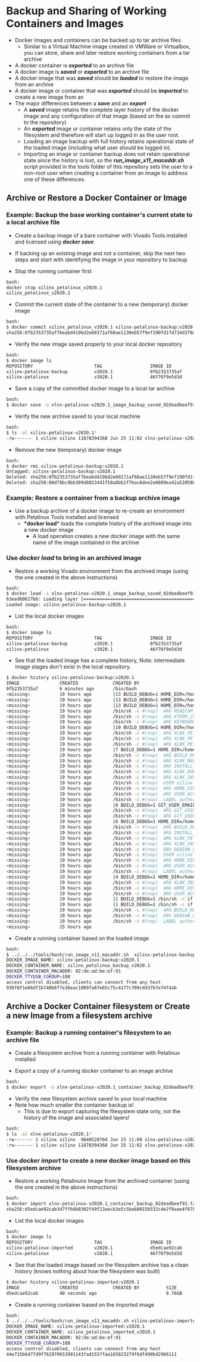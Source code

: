 [//]: # (Readme.md - Backup and Sharing of Docker Containers and Images)

# Backup and Sharing of Working Containers and Images
- Docker images and containers can be backed up to tar archive files
	- Similar to a Virtual Machine image created in VMWare or Virtualbox, you can store, share and later restore working containers from a tar archive
- A docker container is __*exported*__ to an archive file
- A docker image is __*saved*__ or __*exported*__ to an archive file
- A docker image that was __*saved*__ should be __*loaded*__ to restore the image from an archive
- A docker image or container that was __*exported*__ should be __*imported*__ to create a new image from an 
- The major differences between a __*save*__ and an __*export*__
	- A __*saved*__ image retains the complete layer history of the docker image and any configuration of that image (based on the as commit to the repository)
	- An __*exported*__ image or container retains only the state of the filesystem and therefore will start up logged in as the user root.
	- Loading an image backup with full history retains operational state of the loaded image (including what user should be logged in).
	- Importing an image or container backup does not retain operational state since the history is lost, so the __*run_image_x11_macaddr.sh*__ script provided in the tools folder of this repository sets the user to a non-root user when creating a container from an image to address one of these differences.


## Archive or Restore a Docker Container or Image
### Example: Backup the base working container's current state to a local archive file
- Create a backup image of a bare container with Vivado Tools installed and licensed using __*docker save*__
- If backing up an existing image and not a container, skip the next two steps and start with identifying the image in your repository to backup

- Stop the running container first
```bash
bash:
docker stop xilinx_petalinux_v2020.1 
xilinx_petalinux_v2020.1
```

- Commit the current state of the container to a new (temporary) docker image
```bash
bash:
$ docker commit xilinx_petalinux_v2020.1 xilinx-petalinux-backup:v2020.1
sha256:0fb2353735af7beabd419bd2e60171af68ae1130eb57f9ef190fd1fd734d370a
```

- Verify the new image saved properly to your local docker repository
```bash
bash:
$ docker image ls
REPOSITORY                       TAG                  IMAGE ID            CREATED             SIZE
xilinx-petalinux-backup          v2020.1              0fb2353735af        11 seconds ago      11.8GB
xilinx-petalinux                 v2020.1              46f76f9e5d3d        19 hours ago        11.8GB
```

- Save a copy of the committed docker image to a local tar archive
```bash
bash:
$ docker save -o xlnx-petalinux-v2020.1_image_backup_saved_02deadbeef91.tar xilinx-petalinux-backup:v2020.1
```

- Verify the new archive saved to your local machine
```bash
bash:
$ ls -al xilinx-petalinux-v2020.1*
-rw------- 1 xilinx xilinx 11878394368 Jun 25 11:02 xlnx-petalinux-v2020.1_image_backup_saved_02deadbeef91.tar
```

- Remove the new (temporary) docker image
```bash
bash:
$ docker rmi xilinx-petalinux-backup:v2020.1 
Untagged: xilinx-petalinux-backup:v2020.1
Deleted: sha256:0fb2353735af7beabd419bd2e60171af68ae1130eb57f9ef190fd1fd734d370a
Deleted: sha256:08d78bc9bb309d8823441f58a8bb1f76ac6dee2e6089ea42a52058853b660b1
```

### Example: Restore a container from a backup archive image
- Use a backup archive of a docker image to re-create an environment with Petalinux Tools installed and licensed
	- __*docker load__* loads the complete history of the archived image into a new docker image
		- A load operation creates a new docker image with the same name of the image contained in the archive

### Use __*docker load*__ to bring in an archived image
- Restore a working Vivado environment from the archived image (using the one created in the above instructions)
```bash
bash:
$ docker load -i xlnx-petalinux-v2020.1_image_backup_saved_02deadbeef91.tar 
63eed60627bb: Loading layer [==================================================>]   16.9kB/16.9kB
Loaded image: xilinx-petalinux-backup:v2020.1
```

- List the local docker images
```bash
bash:
$ docker image ls
REPOSITORY                       TAG                  IMAGE ID            CREATED             SIZE
xilinx-petalinux-backup          v2020.1              0fb2353735af        6 minutes ago       11.8GB
xilinx-petalinux                 v2020.1              46f76f9e5d3d        19 hours ago        11.8GB
```

- See that the loaded image has a complete history, Note: intermediate image stages don't exist in the local repository.
```bash
$ docker history xilinx-petalinux-backup:v2020.1
IMAGE               CREATED             CREATED BY                                      SIZE                COMMENT
0fb2353735af        6 minutes ago       /bin/bash                                       1.16kB              
<missing>           19 hours ago        |13 BUILD_DEBUG=1 HOME_DIR=/home/xilinx INST…   3.14MB              
<missing>           19 hours ago        |13 BUILD_DEBUG=1 HOME_DIR=/home/xilinx INST…   8.68GB              
<missing>           19 hours ago        |13 BUILD_DEBUG=1 HOME_DIR=/home/xilinx INST…   3.17MB              
<missing>           19 hours ago        /bin/sh -c #(nop)  ARG MINICOM_CONFIG_FILE      0B                  
<missing>           19 hours ago        /bin/sh -c #(nop)  ARG XTERM_CONFIG_FILE        0B                  
<missing>           19 hours ago        /bin/sh -c #(nop)  ARG KEYBOARD_CONFIG_FILE     0B                  
<missing>           19 hours ago        |10 BUILD_DEBUG=1 HOME_DIR=/home/xilinx INST…   1.32GB              
<missing>           19 hours ago        /bin/sh -c #(nop)  ARG XLNX_PETALINUX_INSTAL…   0B                  
<missing>           19 hours ago        /bin/sh -c #(nop)  ARG XLNX_PETALINUX_AUTOIN…   0B                  
<missing>           19 hours ago        /bin/sh -c #(nop)  ARG XLNX_PETALINUX_INSTAL…   0B                  
<missing>           19 hours ago        |7 BUILD_DEBUG=1 HOME_DIR=/home/xilinx INSTA…   163MB               
<missing>           19 hours ago        /bin/sh -c #(nop)  ARG BUILD_DEBUG              0B                  
<missing>           19 hours ago        /bin/sh -c #(nop)  ARG XLNX_MALI_BINARY         0B                  
<missing>           19 hours ago        /bin/sh -c #(nop)  ARG INSTALL_SERVER_URL       0B                  
<missing>           19 hours ago        /bin/sh -c #(nop)  ARG XLNX_DOWNLOAD_LOCATION   0B                  
<missing>           19 hours ago        /bin/sh -c #(nop)  ARG XLNX_INSTALL_LOCATION    0B                  
<missing>           19 hours ago        /bin/sh -c #(nop)  USER xilinx                  0B                  
<missing>           19 hours ago        /bin/sh -c #(nop)  ARG HOME_DIR                 0B                  
<missing>           19 hours ago        /bin/sh -c #(nop)  ARG USER_ACCT                0B                  
<missing>           19 hours ago        /bin/sh -c #(nop)  LABEL author=Jason Moss      0B                  
<missing>           19 hours ago        |8 BUILD_DEBUG=1 GIT_USER_EMAIL=Xilinx.User@…   79B                 
<missing>           19 hours ago        /bin/sh -c #(nop)  ARG GIT_USER_EMAIL           0B                  
<missing>           19 hours ago        /bin/sh -c #(nop)  ARG GIT_USER_NAME            0B                  
<missing>           19 hours ago        |6 BUILD_DEBUG=1 HOME_DIR=/home/xilinx INSTA…   1.16GB              
<missing>           19 hours ago        /bin/sh -c #(nop)  ARG BUILD_DEBUG              0B                  
<missing>           19 hours ago        /bin/sh -c #(nop)  ARG INSTALL_SERVER_URL       0B                  
<missing>           19 hours ago        /bin/sh -c #(nop)  ARG XLNX_PETALINUX_INSTAL…   0B                  
<missing>           19 hours ago        /bin/sh -c #(nop)  ARG XLNX_INSTALL_LOCATION    0B                  
<missing>           19 hours ago        /bin/sh -c #(nop)  ENV DEBIAN_FRONTEND=nonin…   0B                  
<missing>           19 hours ago        /bin/sh -c #(nop)  USER xilinx                  0B                  
<missing>           19 hours ago        /bin/sh -c #(nop)  ARG HOME_DIR                 0B                  
<missing>           19 hours ago        /bin/sh -c #(nop)  ARG USER_ACCT                0B                  
<missing>           19 hours ago        /bin/sh -c #(nop)  LABEL author=Jason Moss      0B                  
<missing>           19 hours ago        |4 BUILD_DEBUG=1 HOME_DIR=/home/xilinx USER_…   41.6MB              
<missing>           19 hours ago        /bin/sh -c #(nop)  ARG XLNX_INSTALL_LOCATION    0B                  
<missing>           19 hours ago        /bin/sh -c #(nop)  ARG HOME_DIR                 0B                  
<missing>           19 hours ago        /bin/sh -c #(nop)  ARG USER_ACCT                0B                  
<missing>           19 hours ago        |1 BUILD_DEBUG=1 /bin/sh -c if [ $BUILD_DEBU…   41.5MB              
<missing>           19 hours ago        |1 BUILD_DEBUG=1 /bin/sh -c if [ $BUILD_DEBU…   294MB               
<missing>           19 hours ago        /bin/sh -c #(nop)  ARG BUILD_DEBUG              0B                  
<missing>           19 hours ago        /bin/sh -c #(nop)  ENV DEBIAN_FRONTEND=nonin…   0B                  
<missing>           19 hours ago        /bin/sh -c #(nop)  LABEL author=Jason Moss      0B                  
<missing>           25 hours ago                                                        88.3MB              Imported from -
```

- Create a running container based on the loaded image
```bash
bash:
$ ../../../tools/bash/run_image_x11_macaddr.sh  xilinx-petalinux-backup:v2020.1 xilinx_petalinux_backup_v2020.1 02:de:ad:be:ef:91
DOCKER_IMAGE_NAME: xilinx-petalinux-backup:v2020.1
DOCKER_CONTAINER_NAME: xilinx_petalinux_backup_v2020.1
DOCKER_CONTAINER_MACADDR: 02:de:ad:be:ef:91
DOCKER_TTYUSB_CGROUP=188
access control disabled, clients can connect from any host
936f8f1e66df1b740b6f7e36eac1009fa87e65c75c4177c709cdd37b7e74f4ab
```

## Archive a Docker Container filesystem or Create a new Image from a filesystem archive
### Example: Backup a running container's filesystem to an archive file
- Create a filesystem archive from a running container with Petalinux installed

- Export a copy of a running docker container to an image archive
```bash
bash:
$ docker export -o xlnx-petalinux-v2020.1_container_backup_02deadbeef91.tar xilinx_petalinux_v2020.1
```

- Verify the new filesystem archive saved to your local machine
- Note how much smaller the container backup is!
	- This is due to export capturing the filesystem state only, not the history of the image and associated layers!
```bash
bash:
$ ls -al xlnx-petalinux-v2020.1*
-rw------- 1 xilinx xilinx  9840520704 Jun 25 11:09 xlnx-petalinux-v2020.1_container_backup_02deadbeef91.tar
-rw------- 1 xilinx xilinx 11878394368 Jun 25 11:02 xlnx-petalinux-v2020.1_image_backup_saved_02deadbeef91.tar
```

### Use __*docker import*__ to create a new docker image based on this filesystem archive
- Restore a working Petalinunx Image from the archived container (using the one created in the above instructions)
```bash
bash:
$ docker import xlnx-petalinux-v2020.1_container_backup_02deadbeef91.tar xilinx-petalinux-imported:v2020.1
sha256:d5edcae92cab3d7ff6db8302f49f23aecb3e5c5beb80150332c4e2f8aae4f878
```

- List the local docker images
```bash
bash:
$ docker image ls
REPOSITORY                       TAG                  IMAGE ID            CREATED             SIZE
xilinx-petalinux-imported        v2020.1              d5edcae92cab        20 seconds ago      9.76GB
xilinx-petalinux                 v2020.1              46f76f9e5d3d        19 hours ago        11.8GB
```

- See that the loaded image based on the filesystem archive has a clean history (knows nothing about how the filesystem was built)
```bash
$ docker history xilinx-petalinux-imported:v2020.1
IMAGE               CREATED             CREATED BY          SIZE                COMMENT
d5edcae92cab        40 seconds ago                          9.76GB              Imported from -            
```

- Create a running container based on the imported image
```bash
bash:
$ ../../../tools/bash/run_image_x11_macaddr.sh xilinx-petalinux-imported:v2020.1 xilinx_petalinux_imported_v2020.1 02:de:ad:be:ef:91
DOCKER_IMAGE_NAME: xilinx-petalinux-imported:v2020.1
DOCKER_CONTAINER_NAME: xilinx_petalinux_imported_v2020.1
DOCKER_CONTAINER_MACADDR: 02:de:ad:be:ef:91
DOCKER_TTYUSB_CGROUP=188
access control disabled, clients can connect from any host
44e715b6477d9f762070653991143fad1557faa165823279f6df499bd2966111
```
